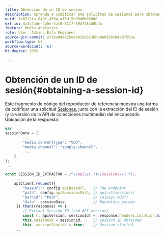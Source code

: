 ```yaml
---
title: Obtención de un ID de sesión
description: Aprenda a codificar una solicitud de sesiones para obtener el ID de sesión del encabezado Ubicación en una respuesta.
uuid: fc8712fa-848f-4564-af5d-5dd9d6b088d8
exl-id: 4a1c4ade-4a5e-4af0-8117-19d718dd8bda
feature: Media Analytics
role: User, Admin, Data Engineer
source-git-commit: a73ba98e025e0a915a5136bb9e0d5bcbde875b0a
workflow-type: ht
source-wordcount: '61'
ht-degree: 100%

---
```


# Obtención de un ID de sesión{#obtaining-a-session-id}

Este fragmento de código del reproductor de referencia muestra una forma de codificar una solicitud [Sesiones](../mc-api-ref/mc-api-sessions-req.md), junto con la extracción del ID de sesión (y la versión de la API de colecciones multimedia) del encabezado Ubicación de la respuesta:

```js
var  
sessionData = { 
        ... 
        "media.contentType": "VOD", 
        "media.channel": "sample-channel", 
        ... 
    } 
}; 
...

const SESSION_ID_EXTRACTOR = /^\/api\/(.*)\/sessions\/(.*)/; 
    ...
    apiClient.request({ 
        "baseUrl": config.apiBaseUrl,   // The endpoint 
        "path": config.apiSessionsPath, // api/v1/sessions/ 
        "method": "POST",               // (Always POST) 
        "data": sessionData             // Mandatory params 
     }).then((response) => { 
        // Extract Session ID (and API version) 
        const [, apiVersion, sessionId] =  response.headers.Location.match(SESSION_ID_EXTRACTOR);  
        this.sessionId = sessionId;     // Session ID obtained 
        this._sessionStarted = true;    // Session started. 
    ...
```

